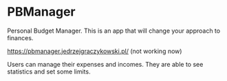 # PBManager
Personal Budget Manager. This is an app that will change your approach to finances.

https://pbmanager.jedrzejgraczykowski.pl/ (not working now)

Users can manage their expenses and incomes. They are able to see statistics and set some limits.
